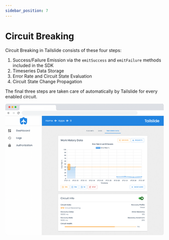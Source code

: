 ```yaml
---
sidebar_position: 7
---
```


# Circuit Breaking

Circuit Breaking in Tailslide consists of these four steps:

1. Success/Failure Emission via the `emitSuccess` and `emitFailure` methods included in the SDK
2. Timeseries Data Storage
3. Error Rate and Circuit State Evaluation
4. Circuit State Change Propagation

The final three steps are taken care of automatically by Tailslide for every enabled circuit.

![Example banner](./../assets/circuitBreak.png)